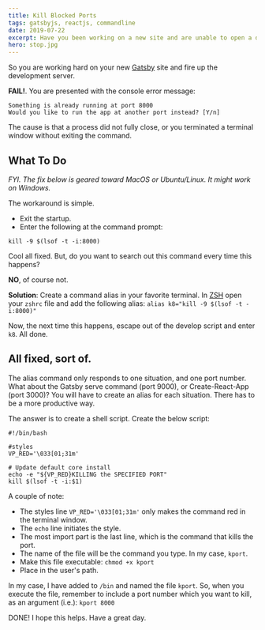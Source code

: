 ```yaml
---
title: Kill Blocked Ports
tags: gatsbyjs, reactjs, commandline
date: 2019-07-22
excerpt: Have you been working on a new site and are unable to open a development server on the default port? This article helps you configure a script to work around this problem.
hero: stop.jpg
---
```


So you are working hard on your new [Gatsby](https://www.gatsbyjs.org/) site and fire up the development server.

**FAIL!**. You are presented with the console error message:

```
Something is already running at port 8000
Would you like to run the app at another port instead? [Y/n]
```

The cause is that a process did not fully close, or you terminated a terminal window without exiting the command.

## What To Do

_FYI. The fix below is geared toward MacOS or Ubuntu/Linux. It might work on Windows._

The workaround is simple.

- Exit the startup.
- Enter the following at the command prompt:

`kill -9 $(lsof -t -i:8000)`

Cool all fixed. But, do you want to search out this command every time this happens?

**NO**, of course not.

**Solution**: Create a command alias in your favorite terminal. In [ZSH](https://ohmyz.sh/) open your `zshrc` file and add the following alias:
`alias k8="kill -9 $(lsof -t -i:8000)"`

Now, the next time this happens, escape out of the develop script and enter `k8`. All done.

## All fixed, sort of.

The alias command only responds to one situation, and one port number. What about the Gatsby serve command (port 9000), or Create-React-App (port 3000)? You will have to create an alias for each situation. There has to be a more productive way.

The answer is to create a shell script.
Create the below script:
```
#!/bin/bash

#styles
VP_RED='\033[01;31m'

# Update default core install
echo -e "${VP_RED}KILLING the SPECIFIED PORT"
kill $(lsof -t -i:$1)
```

A couple of note:

- The styles line `VP_RED='\033[01;31m'` only makes the command red in the terminal window.
- The `echo` line initiates the style.
- The most import part is the last line, which is the command that kills the port.
- The name of the file will be the command you type. In my case, `kport`.
- Make this file executable: `chmod +x kport`
- Place in the user's path.

In my case, I have added to `/bin` and named the file `kport`.
So, when you execute the file, remember to include a port number which you want to kill, as an argument (i.e.):
`kport 8000`

DONE! I hope this helps. Have a great day.

